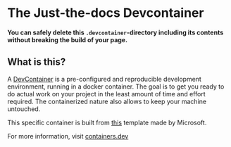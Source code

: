 <!-- LTex: enabled=false -->

# The Just-the-docs Devcontainer

**You can safely delete this `.devcontainer`-directory including its contents without breaking the build of your page.**

## What is this?

A [DevContainer](https://containers.dev) is a pre-configured and reproducible development environment, running in a docker container. The goal is to get you ready to do actual work on your project in the least amount of time and effort required. The containerized nature also allows to keep your machine untouched.

This specific container is built from [this](https://github.com/devcontainers/templates/tree/main/src/jekyll) template made by Microsoft.

For more information, visit [containers.dev](https://containers.dev)
